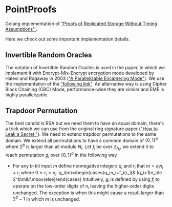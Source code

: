 # PointProofs
Golang implementation of ["Proofs of Replicated Storage Without Timing Assumptions"
](https://eprint.iacr.org/2018/654.pdf).

Here we check out some important implementation details.
## Invertible Random Oracles
The notation of Invertible Random Oracles is used in the paper, in which we implement it with Encrypt-Mix-Encrypt encryption mode developed by Halevi and Rogaway in 2003 (["A Parallelizable Enciphering Mode"](https://eprint.iacr.org/2003/147.pdf)). We use the implementation of the ["following link"](https://github.com/horizonliu/eme/blob/0574c832dde8/eme.go). An alternative way is using Cipher Block Chaining (CBC) Mode, performance-wise they are similar and EME is highly parallelizable.

## Trapdoor Permutation
 The best candid is RSA but we need them to have an equal domain, there's a trick which we can use from the original ring signature paper (["How to Leak a Secret
"](https://people.csail.mit.edu/rivest/pubs/RST01.pdf)). We need to extend trapdoor permutations to the same domain. We extend all permutations to have a common domain of $\{0,\,1\}^b$ where $2^b$ is larger than all modulo $N_i$. Let $f_i$ be over $\mathbb{Z}_{N_i}$, we extend it to reach permutation $g_i$ over $\{0,\,1\}^b$ in the following way
 * For any $b$-bit input $m$ define nonnegative integers $q_i$ and $r_i$ that $m=q_in_i+r_i$ where $0\le r_i<n_i$.
g_i(m)=\begin{cases}q_in_i+f_i(r_i)&:(q_i+1)n_i\le 2^b\\m&:\mbox{else}\end{cases}
 Intuitively, $g_i$ is defined by using $f_i$ to operate on the low-order digits of $n_i$ leaving the higher-order digits unchanged. The exception is when this might cause a result larger than $2^b-1$ in which $m$ is unchanged.
